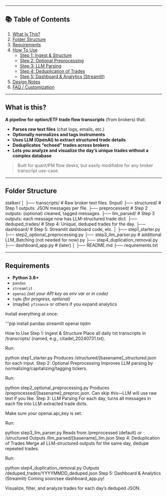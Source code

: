 
---

## 📚 Table of Contents

1. [What Is This?](#what-is-this)
2. [Folder Structure](#folder-structure)
3. [Requirements](#requirements)
4. [How To Use](#how-to-use)
    - [Step 1: Ingest & Structure](#step-1-ingest--structure)
    - [Step 2: Optional Preprocessing](#step-2-optional-preprocessing)
    - [Step 3: LLM Parsing](#step-3-llm-parsing)
    - [Step 4: Deduplication of Trades](#step-4-deduplication-of-trades)
    - [Step 5: Dashboard & Analytics (Streamlit)](#step-5-dashboard--analytics-streamlit)
5. [Design Notes](#design-notes)
6. [FAQ / Customization](#faq--customization)

---

## What is this?

**A pipeline for option/ETF trade flow transcripts** (from brokers) that:

- **Parses raw text files** (chat logs, emails, etc.)
- **Optionally normalizes and tags instruments**
- **Uses LLM (OpenAI) to extract structured trade details**
- **Deduplicates “echoed” trades across brokers**
- **Lets you analyze and visualize the day’s unique trades without a complex database**

> Built for quant/PM flow desks, but easily modifiable for any broker transcript use-case.

---

## Folder Structure



stalker/
│
├── transcripts/          # Raw broker text files. (Input)
├── structured/           # Step 1 outputs: JSON messages per file.
├── preprocessed/         # Step 2 outputs: (optional) cleaned, tagged messages.
├── llm_parsed/           # Step 3 outputs: each message now has LLM-structured trade dict.
├── deduped_trades/       # Step 4: Unique, deduped trades for the day.
├── dashboard/            # Step 5: Streamlit dashboard code, etc.
│
├── step1_starter.py
├── step2_optional_preprocessing.py
├── step3_llm_parser.py # additional LLM_Batching (not needed for now).py
├── step4_duplication_removal.py
├── dashboard_app.py      # (later)
│
├── README.md
├── requirements.txt




---

## Requirements

- **Python 3.8+**
- `pandas`
- `streamlit`
- `openai` *(set your API key as env var or in code)*
- `tqdm` *(for progress, optional)*
- (maybe) `yfinance` or others if you expand analytics

Install everything at once:

'''pip install pandas streamlit openai tqdm





How to Use
Step 1: Ingest & Structure
Place all daily txt transcripts in /transcripts/ (named, e.g., citadel_20240731.txt).

Run:

python step1_starter.py
Produces /structured/[basename]_structured.json for each input.
Step 2: Optional Preprocessing
Improves LLM parsing by normalizing/capitalizing/tagging tickers.

Run:

python step2_optional_preprocessing.py
Produces /preprocessed/[basename]_preproc.json.
Can skip this—LLM will use raw text if you like.
Step 3: LLM Parsing
For each day, turns all messages in each file into LLM-extracted trade dicts.

Make sure your openai.api_key is set.

Run:

python step3_llm_parser.py
Reads from /preprocessed (default) or /structured
Outputs /llm_parsed/[basename]_llm.json
Step 4: Deduplication of Trades
Merge all LLM-structured outputs for the same day, dedupe repeated trades.

Run:

python step4_duplication_removal.py
Outputs /deduped_trades/YYYYMMDD_deduped.json
Step 5: Dashboard & Analytics (Streamlit)
Coming soon/see dashboard_app.py!

Visualize, filter, and analyze trades for each day’s deduped JSON.

